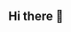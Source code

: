 ## Hi there 👋

<!--
**Ga8ilan/Ga8ilan** is a ✨ _special_ ✨ repository because its `README.md` (this file) appears on your GitHub profile.

Edgar Castaneda
Northeastern Univeristy
Major: Computer Science

I'm currently working on a 
Website for my Father!

